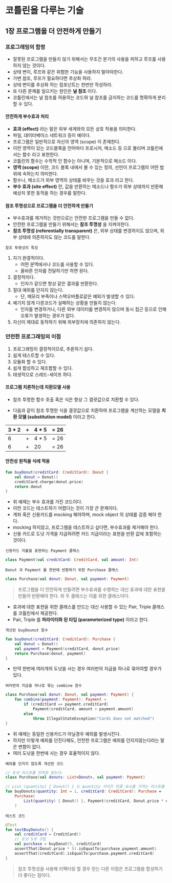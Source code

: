 # 코틀린을 다루는 기술

## 1장 프로그램을 더 안전하게 만들기

### 프로그래밍의 함정
- 잘못된 프로그램을 만들지 않기 위해서는 무조건 분기의 사용을 피하고 루프를 사용하지 않는 것이다.
- 상태 변이, 루프와 같은 위험한 기능을 사용하지 말아야한다.
- 가변 참조, 루프가 필요하다면 추상화 하라.
- 상태 변이를 추상화 하는 컴포넌트는 한번만 작성하라.
- 또 다른 문제를 일으키는 원인은 **널 참조** 이다.
- 코틀린에서는 널 참조를 허용하는 코드와 널 참조를 금지하는 코드를 명확하게 분리할 수 있다.

#### 안전하게 부수효과 처리
- **효과 (effect)** 라는 말은 외부 세계와의 모든 상호 작용을 의미한다.
- 파일, 데이터베이스 네트워크 등이 예이다.
- 프로그램은 일반적으로 자신의 영역 (scope) 이 존재한다.
- 이런 영역이 있는 코드블록을 언어마다 프로시저, 메소드 등 으로 불리며 코틀린에서는 함수 라고 표현한다.
- 코틀린의 함수는 수학적 인 함수는 아니며, 기본적으로 메소드 이다.
- **영역 (scope)** 이란, 코드 블록 내에서 볼 수 있는 정의, 선언이 프로그램의 어떤 범위에 속하는지 의미한다.
- 함수나, 메소드가 외부 영역의 상태를 바꾸는 것을 효과 라고 한다.
- **부수 효과 (site effect)** 란, 값을 반환하는 메소드나 함수가 외부 상태까지 반환해 예상치 못한 동작을 하는 경우를 말한다.

#### 참조 투명성으로 프로그램을 더 안전하게 만들기
- 부수효과를 제거하는 것만으로는 안전한 프로그램을 만들 수 없다.
- 안전한 프로그램을 만들기 위해서는 **참조 투명성** 을 지켜야한다.
- **참조 투명성 (referentially transparent)** 은, 외부 상태를 변경하지도 않으며, 외부 상태에 의존하지도 않는 코드를 말한다.

`참조 투명성의 특징`
1. 자기 완결적이다.
    - 어떤 문맥에서나 코드를 사용할 수 있다.
    - 올바른 인자를 전달하기만 하면 된다.
2. 결정적이다.
    - 인자가 같으면 항상 같은 결과를 반환한다.
3. 절대 예외를 던지지 않는다.
    - 단, 메모리 부족이나 스택오버플로같은 예외가 발생할 수 있다.
4. 예기치 않게 다른코드가 실패하는 상황을 만들지 않는다.
    -  인자를 변경하거나, 다른 외부 데이터를 변경하지 않으며 동시 접근 등으로 인해 오류가 발생하는 경우가 없다.
5. 자신이 제대로 동작하기 위해 외부장치에 의존하지 않는다.

### 안전한 프로그래밍의 이점
1. 프로그래밍이 결정적이므로, 추론하기 쉽다.
2. 쉽게 테스트할 수 있다.
3. 모듈화 할 수 있다.
4. 쉽게 합성하고 재조합할 수 있다.
5. 태생적으로 스레드-세이프 하다.

#### 프로그램 치론하는데 치환모델 사용
- 참조 투명한 함수 호출 혹은 식은 항상 그 결괏값으로 치환할 수 있다.

- 다음과 같이 참조 투명한 식을 결괏값으로 치환하여 프로그램을 계산하는 모델을 **치환 모델 (substitution model)** 이라고 한다.

| 3 * 2 | + | 4 * 5 | = 26 |
|---|---|---|---|
| 6 | + | 4 * 5 | = 26 |
| 6 | + | 20 | = 26 |

#### 안전성 원칙을 식에 적용
```kotlin
fun buyDonut(creditCard: CreditCard): Donut {
    val donut = Donut()
    creditCard.charge(donut.price)
    return donut
}
```

- 위 예제는 부수 효과를 가진 코드이다.
- 이런 코드는 테스트하기 어렵다는 것이 가장 큰 문제이다.
- 계좌 혹은 신용카드를 mocking 해야하며, mock object 의 상태를 검증 해야 한다.
- mocking 하지않고, 프로그램을 테스트하고 싶다면, 부수효과를 제거해야 한다.
- 신용 카드로 도넛 가격을 지급하려면 카드 지급이라는 표현을 반환 값에 포함하는 것이다.

`신용카드 지불을 표현하는 Payment 클래스`
```kotlin
class Payment(val creditCard: CreditCard, val amount: Int)
```

`Donut 과 Payment 를 한번에 반환하기 위한 Purchase 클래스`
```kotlin
class Purchase(val donut: Donut, val payment: Payment)
```

> 프로그램을 더 안전하게 만들려면 부수효과를 수행하는 대신 효과에 대한 표현을 만들어 반환해야 한다.
> 위 두 클래스는 이를 위한 클래스이다.

- 효과에 대한 표현을 위한 클래스를 만드는 대신 사용할 수 있는 Pair, Triple 클래스를 코틀린에서 제공한다.
- Pair, Triple 를 **파라미터화 된 타입 (parameterized type)** 이라고 한다.

`개선된 buyDounut 함수`
```kotlin
fun buyDonut(creditCard: CreditCard): Purchase {
    val donut = Donut()
    val payment = Payment(creditCard, donut.price)
    return Purchase(donut, payment)
}
```

- 만약 한번에 여러개의 도넛을 사는 경우 여러번의 지급을 하나로 묶어야할 경우가 있다.

`여러번의 지급을 하나로 묶는 combine 함수`
```kotlin
class Purchase(val donut: Donut, val payment: Payment) {
    fun combine(payment: Payment): Payment =
        if (creditCard == payment.creditCard)
            Payment(creditCard, amount + payment.amount)
        else
            throw IllegalStateException("Cards does not matched")
}
```
- 위 예제는 동일한 신용카드가 아닐경우 예외를 발생시킨다.
- 하지만 이렇게 예외를 던진다해도, 안전한 프로그램은 예외를 던지지않는다라는 말은 변함이 없다.
- 여러 도넛을 한번에 사는 경우 효율적이지 않다.

`예외를 던지지 않도록 개선한 코드`
```kotlin
// 도넛 리스트를 인자로 받는다.
class Purchase(val donuts: List<Donut>, val payment: Payment)

// List (quantity) { Donut() } 는 quantity 사이즈 만큼 요소를 가지는 리스트를 초기화 하는 코드 
fun buyDonuts(quantity: Int = 1, creditCard: CreditCard): Purchase =
    Purchase(
        List(quantity) { Donut() }, Payment(creditCard, Donut.price * quantity)
    )
```

`테스트 코드`
```kotlin
@Test
fun testBuyDonuts() {
    val creditCard = CreditCard()
    // 도넛 5개 구입
    val purchase = buyDonut(5, creditCard)
    assertThat(Donut.price * 5).isEqualTo(purchase.payment.amount)
    assertThat(creditCard).isEqualTo(purchase.payment.creditCard)
}
```

> 참조 투명성을 사용해 리팩터링 할 경우 얻는 다른 이점은 프로그램을 합성하기 더 좋다는 점이다.